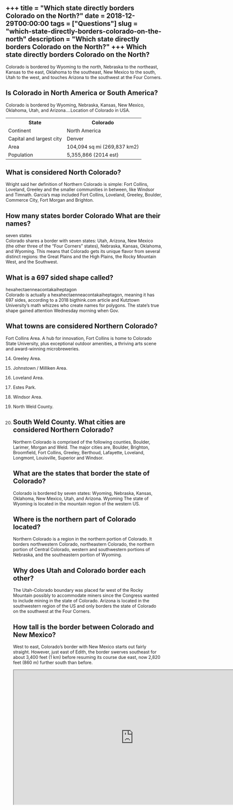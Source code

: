 +++
title = "Which state directly borders Colorado on the North?"
date = 2018-12-29T00:00:00
tags = ["Questions"]
slug = "which-state-directly-borders-colorado-on-the-north"
description = "Which state directly borders Colorado on the North?"
+++
Which state directly borders Colorado on the North?
---------------------------------------------------

Colorado is bordered by Wyoming to the north, Nebraska to the northeast, Kansas to the east, Oklahoma to the southeast, New Mexico to the south, Utah to the west, and touches Arizona to the southwest at the Four Corners.

Is Colorado in North America or South America?
----------------------------------------------

Colorado is bordered by Wyoming, Nebraska, Kansas, New Mexico, Oklahoma, Utah, and Arizona….Location of Colorado in USA.

<table><tr><th>State</th><th>Colorado</th></tr><tr><td>Continent</td><td>North America</td></tr><tr><td>Capital and largest city</td><td>Denver</td></tr><tr><td>Area</td><td>104,094 sq mi (269,837 km2)</td></tr><tr><td>Population</td><td>5,355,866 (2014 est)</td></tr></table>

What is considered North Colorado?
----------------------------------

Wright said her definition of Northern Colorado is simple: Fort Collins, Loveland, Greeley and the smaller communities in between, like Windsor and Timnath. Garcia’s map included Fort Collins, Loveland, Greeley, Boulder, Commerce City, Fort Morgan and Brighton.

How many states border Colorado What are their names?
-----------------------------------------------------

seven states  
Colorado shares a border with seven states: Utah, Arizona, New Mexico (the other three of the “Four Corners” states), Nebraska, Kansas, Oklahoma, and Wyoming. This means that Colorado gets its unique flavor from several distinct regions: the Great Plains and the High Plains, the Rocky Mountain West, and the Southwest.

What is a 697 sided shape called?
---------------------------------

hexahectaenneacontakaiheptagon  
Colorado is actually a hexahectaenneacontakaiheptagon, meaning it has 697 sides, according to a 2018 bigthink.com article and Kutztown University’s math whizzes who create names for polygons. The state’s true shape gained attention Wednesday morning when Gov.

What towns are considered Northern Colorado?
--------------------------------------------

Fort Collins Area. A hub for innovation, Fort Collins is home to Colorado State University, plus exceptional outdoor amenities, a thriving arts scene and award-winning microbreweries.

14. Greeley Area.
15. Johnstown / Milliken Area.
16. Loveland Area.
17. Estes Park.
18. Windsor Area.
19. North Weld County.
20. South Weld County. What cities are considered Northern Colorado?
    ---------------------------------------------
    
    Northern Colorado is comprised of the following counties, Boulder, Larimer, Morgan and Weld. The major cities are, Boulder, Brighton, Broomfield, Fort Collins, Greeley, Berthoud, Lafayette, Loveland, Longmont, Louisville, Superior and Windsor.
    
    What are the states that border the state of Colorado?
    ------------------------------------------------------
    
    Colorado is bordered by seven states: Wyoming, Nebraska, Kansas, Oklahoma, New Mexico, Utah, and Arizona. Wyoming The state of Wyoming is located in the mountain region of the western US.
    
    Where is the northern part of Colorado located?
    -----------------------------------------------
    
    Northern Colorado is a region in the northern portion of Colorado. It borders northwestern Colorado, northeastern Colorado, the northern portion of Central Colorado, western and southwestern portions of Nebraska, and the southeastern portion of Wyoming.
    
    Why does Utah and Colorado border each other?
    ---------------------------------------------
    
    The Utah-Colorado boundary was placed far west of the Rocky Mountain possibly to accommodate miners since the Congress wanted to include mining in the state of Colorado. Arizona is located in the southwestern region of the US and only borders the state of Colorado on the southwest at the Four Corners.
    
    How tall is the border between Colorado and New Mexico?
    -------------------------------------------------------
    
    West to east, Colorado’s border with New Mexico starts out fairly straight. However, just east of Edith, the border swerves southeast for about 3,400 feet (1 km) before resuming its course due east, now 2,820 feet (860 m) further south than before.
    
    <iframe allow="accelerometer; autoplay; clipboard-write; encrypted-media; gyroscope; picture-in-picture" allowfullscreen="" class="__youtube_prefs__  epyt-is-override  no-lazyload" data-no-lazy="1" data-origheight="433" data-origwidth="770" data-skipgform_ajax_framebjll="" height="433" id="_ytid_66679" loading="lazy" src="https://www.youtube.com/embed/Df0wgs7GQl4?enablejsapi=1&autoplay=0&cc_load_policy=0&cc_lang_pref=&iv_load_policy=1&loop=0&modestbranding=0&rel=1&fs=1&playsinline=0&autohide=2&theme=dark&color=red&controls=1&" title="YouTube player" width="770"></iframe>